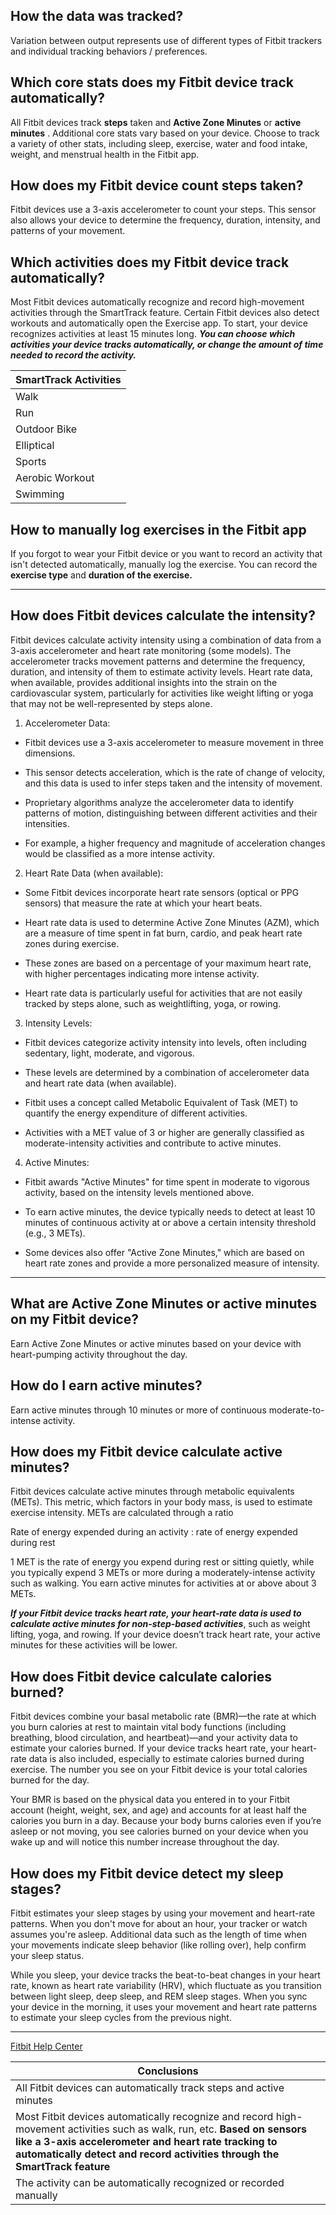 ## How the data was tracked?

Variation between output represents use of different types of Fitbit trackers and individual tracking behaviors / preferences.

## Which core stats does my Fitbit device track automatically?

All Fitbit devices track **steps** taken  and **Active Zone Minutes**  or **active minutes** . Additional core stats vary based on your device. Choose to track a variety of other stats, including sleep, exercise, water and food intake, weight, and menstrual health in the Fitbit app.

## How does my Fitbit device count steps taken?

Fitbit devices use a 3-axis accelerometer to count your steps. This sensor also allows your device to determine the frequency, duration, intensity, and patterns of your movement.


## Which activities does my Fitbit device track automatically?

Most Fitbit devices automatically recognize and record high-movement activities through the SmartTrack feature. Certain Fitbit devices also detect workouts and automatically open the Exercise app.
To start, your device recognizes activities at least 15 minutes long.
***You can choose which activities your device tracks automatically, or change the amount of time needed to record the activity.***

| SmartTrack Activities |
|--|
| Walk |
| Run|
|Outdoor Bike|
|Elliptical|
|Sports|
|Aerobic Workout|
|Swimming | 

## How to manually log exercises in the Fitbit app

If you forgot to wear your Fitbit device or you want to record an activity that isn't detected automatically, manually log the exercise.
You can record the **exercise type** and **duration of the exercise.**

---

## How does Fitbit devices calculate the intensity?

Fitbit devices calculate activity intensity  using a combination of data from a 3-axis accelerometer and heart rate monitoring (some models). The accelerometer tracks movement patterns and determine the frequency, duration, and intensity of them to estimate activity levels. Heart rate data, when available, provides additional insights into the strain on the cardiovascular system, particularly for activities like weight lifting or yoga that may not be well-represented by steps alone.

1. Accelerometer Data:

-   Fitbit devices use a 3-axis accelerometer to measure movement in three dimensions.
    
-   This sensor detects acceleration, which is the rate of change of velocity, and this data is used to infer steps taken and the intensity of movement.
    
-   Proprietary algorithms analyze the accelerometer data to identify patterns of motion, distinguishing between different activities and their intensities.
    
-   For example, a higher frequency and magnitude of acceleration changes would be classified as a more intense activity.
    

2. Heart Rate Data (when available):

-   Some Fitbit devices incorporate heart rate sensors (optical or PPG sensors) that measure the rate at which your heart beats.
    
-   Heart rate data is used to determine Active Zone Minutes (AZM), which are a measure of time spent in fat burn, cardio, and peak heart rate zones during exercise.
    
-   These zones are based on a percentage of your maximum heart rate, with higher percentages indicating more intense activity.
    
-   Heart rate data is particularly useful for activities that are not easily tracked by steps alone, such as weightlifting, yoga, or rowing.
    

3. Intensity Levels:

-   Fitbit devices categorize activity intensity into levels, often including sedentary, light, moderate, and vigorous.
    
-   These levels are determined by a combination of accelerometer data and heart rate data (when available).
    
-   Fitbit uses a concept called Metabolic Equivalent of Task (MET) to quantify the energy expenditure of different activities.
    
-   Activities with a MET value of 3 or higher are generally classified as moderate-intensity activities and contribute to active minutes.
    

4. Active Minutes:

-   Fitbit awards "Active Minutes" for time spent in moderate to vigorous activity, based on the intensity levels mentioned above.
    
-   To earn active minutes, the device typically needs to detect at least 10 minutes of continuous activity at or above a certain intensity threshold (e.g., 3 METs).
    
-   Some devices also offer "Active Zone Minutes," which are based on heart rate zones and provide a more personalized measure of intensity.

----

## What are Active Zone Minutes or active minutes on my Fitbit device?

Earn Active Zone Minutes or active minutes based on your device with heart-pumping activity throughout the day.

## How do I earn active minutes?

Earn active minutes through 10 minutes or more of continuous moderate-to-intense activity.

## How does my Fitbit device calculate active minutes?

Fitbit devices calculate active minutes through metabolic equivalents (METs). This metric, which factors in your body mass, is used to estimate exercise intensity. METs are calculated through a ratio 

Rate of energy expended during an activity : rate of energy expended during rest

1 MET is the rate of energy you expend during rest or sitting quietly, while you typically expend 3 METs or more during a moderately-intense activity such as walking. You earn active minutes for activities at or above about 3 METs.

***If your Fitbit device tracks heart rate, your heart-rate data is used to calculate active minutes for non-step-based activities***, such as weight lifting, yoga, and rowing. If your device doesn’t track heart rate, your active minutes for these activities will be lower.


## How does Fitbit device calculate calories burned?

Fitbit devices combine your basal metabolic rate (BMR)—the rate at which you burn calories at rest to maintain vital body functions (including breathing, blood circulation, and heartbeat)—and your activity data to estimate your calories burned. If your device tracks heart rate, your heart-rate data is also included, especially to estimate calories burned during exercise. The number you see on your Fitbit device is your total calories burned for the day.

Your BMR is based on the physical data you entered in to your Fitbit account (height, weight, sex, and age) and accounts for at least half the calories you burn in a day. Because your body burns calories even if you’re asleep or not moving, you see calories burned on your device when you wake up and will notice this number increase throughout the day.

## How does my Fitbit device detect my sleep stages?

Fitbit estimates your sleep stages by using your movement and heart-rate patterns. When you don't move for about an hour, your tracker or watch assumes you're asleep. Additional data such as the length of time when your movements indicate sleep behavior (like rolling over), help confirm your sleep status.

While you sleep, your device tracks the beat-to-beat changes in your heart rate, known as heart rate variability (HRV), which fluctuate as you transition between light sleep, deep sleep, and REM sleep stages. When you sync your device in the morning, it uses your movement and heart rate patterns to estimate your sleep cycles from the previous night.

---

[Fitbit Help Center](https://support.google.com/fitbit/answer/14236510?hl=en&ref_topic=14236502&sjid=12101885713017734070-NC#exp&zippy=%2Cwhich-core-stats-does-my-fitbit-device-track-automatically%2Chow-do-i-check-my-core-stats-on-my-fitbit-device%2Cwhich-activities-does-my-fitbit-device-track-automatically%2Ccan-i-change-how-my-activities-are-tracked%2Cfitbit-app%2Cfitbitcom%2Cwhat-are-real-time-workout-stats-in-the-fitbit-app%2Chow-do-i-earn-active-zone-minutes-or-active-minutes-on-my-fitbit-device%2Cwhat-is-my-hourly-activity-goal-on-my-fitbit-device%2Cwhat-is-my-weekly-exercise-goal-on-my-fitbit-device%2Ccan-i-change-my-activity-goal-on-my-fitbit-device%2Ccan-i-add-an-activity-manually-to-the-fitbit-app%2Cwhat-are-some-tips-to-make-sure-my-activity-is-tracked-accurately%2Ccan-i-share-my-activity-stats-with-others%2Chow-do-i-change-from-kilojoules-to-calories-or-kilometers-to-miles-on-my-fitbit-device)

| Conclusions | 
|--|
|All Fitbit devices can automatically track steps and active minutes| 
|Most Fitbit devices automatically recognize and record high-movement activities such as walk, run, etc. **Based on sensors  like a 3-axis accelerometer and heart rate tracking to automatically detect and record activities through the SmartTrack feature**|
| The activity can be automatically recognized or recorded manually |

